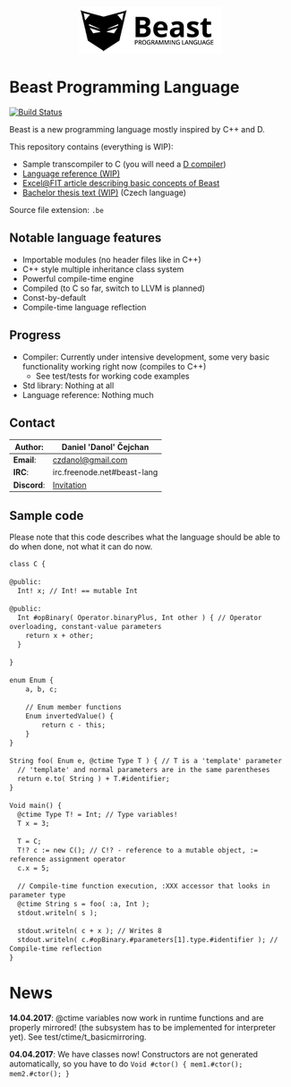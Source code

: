 
<p align="center">
	<img src="./doc/logo_256w.png">
</p>

# Beast Programming Language

[![Build Status](https://travis-ci.org/beast-lang/beast-dragon.svg?branch=master)](https://travis-ci.org/beast-lang/compiler)

Beast is a new programming language mostly inspired by C++ and D.

This repository contains (everything is WIP):

* Sample transcompiler to C (you will need a [D compiler](http://dlang.org/))
* [Language reference (WIP)](https://github.com/beast-lang/beast-dragon/blob/master/doc/reference/main.pdf)
* [Excel@FIT article describing basic concepts of Beast](https://github.com/beast-lang/beast-dragon/blob/master/doc/excel_article/2017-ExcelFIT-Beast.pdf)
* [Bachelor thesis text (WIP)](https://github.com/beast-lang/beast-dragon/blob/master/doc/bachelor_thesis_CZ/projekt.pdf) (Czech language)

Source file extension: `.be`

## Notable language features

* Importable modules (no header files like in C++)
* C++ style multiple inheritance class system
* Powerful compile-time engine
* Compiled (to C so far, switch to LLVM is planned)
* Const-by-default
* Compile-time language reflection

## Progress

* Compiler: Currently under intensive development, some very basic functionality working right now (compiles to C++)
	* See test/tests for working code examples
* Std library: Nothing at all
* Language reference: Nothing much

## Contact

| **Author**: | Daniel 'Danol' Čejchan |
| --- | --- |
| **Email**: | czdanol@gmail.com |
| **IRC**: | irc.freenode.net#beast-lang |
| **Discord**: | [Invitation](https://discord.gg/FMCQQdT) |

## Sample code

Please note that this code describes what the language should be able to do when done, not what it can do now.

```beast
class C {

@public:
  Int! x; // Int! == mutable Int

@public:
  Int #opBinary( Operator.binaryPlus, Int other ) { // Operator overloading, constant-value parameters
    return x + other;
  }

}

enum Enum {
	a, b, c;
	
	// Enum member functions
	Enum invertedValue() {
		return c - this;	
	}
}

String foo( Enum e, @ctime Type T ) { // T is a 'template' parameter
  // 'template' and normal parameters are in the same parentheses
  return e.to( String ) + T.#identifier; 
}

Void main() {
  @ctime Type T! = Int; // Type variables!
  T x = 3;

  T = C;
  T!? c := new C(); // C!? - reference to a mutable object, := reference assignment operator
  c.x = 5;

  // Compile-time function execution, :XXX accessor that looks in parameter type
  @ctime String s = foo( :a, Int );
  stdout.writeln( s );

  stdout.writeln( c + x ); // Writes 8
  stdout.writeln( c.#opBinary.#parameters[1].type.#identifier ); // Compile-time reflection
}
```

# News
__14.04.2017__: @ctime variables now work in runtime functions and are properly mirrored! (the subsystem has to be implemented for interpreter yet). See test/ctime/t_basicmirroring.

__04.04.2017__: We have classes now! Constructors are not generated automatically, so you have to do ```Void #ctor() { mem1.#ctor(); mem2.#ctor(); }```